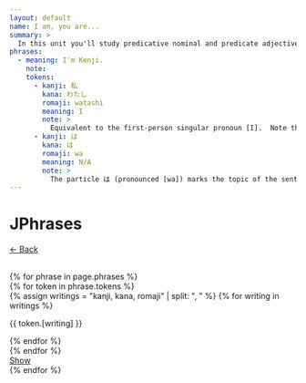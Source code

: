 ```yaml
---
layout: default
name: I am, you are...
summary: >
  In this unit you'll study predicative nominal and predicate adjectives, i.e. phrases where the subject is connected to a noun or an adjective via the verb to be. These are phrases such as [Edward is an Englishman] or [I'm tall].
phrases:
  - meaning: I'm Kenji.
    note:
    tokens:
      - kanji: 私
        kana: わたし
        romaji: watashi
        meaning: I
        note: >
          Equivalent to the first-person singular pronoun [I].  Note that in Japanese the subject is often omitted when it's clear from the contenxt. So the phrase [Kenji desu] would have been equally correct.
      - kanji: は
        kana: は
        romaji: wa
        meaning: N/A
        note: >
          The particle は (pronounced [wa]) marks the topic of the sentence. In Japanese, two distinct particle are used to mark the topic and the subject of a sentence, respectively は and が. For the time being, you shouldn't be concerned over these differences as you can simply think of the word(s) preceding は as the subject of the phrase.
---
```

<div class="row">
  <div class="col-12">
    <h1 class="display-3">JPhrases</h1>
    <p>
      <a href="{{ site.url }}">← Back</a>
    </p>
  </div>
</div><br>
{% for phrase in page.phrases %}
<div class="row">
  <div class="col-12">
    <div class="card">
      <div class="card-body">
        <div class="row">
          {% for token in phrase.tokens %}
          <div class="col token">
              {% assign writings = "kanji, kana, romaji" | split: ", " %}
              {% for writing in writings %}
                <div class="row">
                  <p class="text-center" style="width: 100%;">{{ token.[writing] }}</p>
                </div>
              {% endfor %}
            </div>
          {% endfor %}
        </div>
        <a href="#" class="card-link">Show</a>
      </div>
    </div>
  </div>
</div>
{% endfor %}
